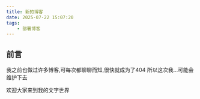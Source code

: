 ```yaml
---
title: 新的博客
date: 2025-07-22 15:07:20
tags:
    - 部署博客
---
```


## 前言

我之前也做过许多博客,可每次都聊聊而知,很快就成为了404
所以这次我...可能会维护下去


欢迎大家来到我的文字世界
